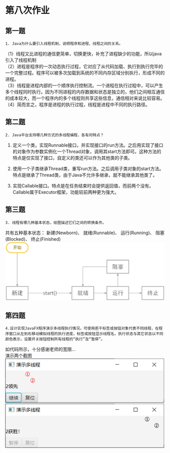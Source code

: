 # 第八次作业

## 第一题

    1. Java为什么要引入线程机制，说明程序和进程、线程之间的关系。

（1）线程又比进程的通信更简单，切换更快，补充了进程缺少的功能，所以java引入了线程机制  
（2）进程是程序的一次动态执行过程，它对应了从代码加载、执行到执行完毕的一个完整过程。程序可以被多次加载到系统的不同内存区域分别执行，形成不同的进程。  
（3）线程是进程内部的一个顺序执行控制流。一个进程在执行过程中，可以产生多个线程同时执行。因为不同进程的内存数据和状态是独立的，他们之间相互通信的成本较大，而一个程序内的多个线程则共享这些信息，通信相对来说比较容易。  
（4）简而言之，程序是进程的执行过程，线程是进程中不同的执行路径。

## 第二题

    2. Java平台支持哪几种方式的多线程编程，各有何特点？

1. 定义一个类，实现Runnable接口，并实现接口的run方法。之后用实现了接口的对象作为参数实例化一个Thread对象，调用其start方法即可。这种方法的特点是仅实现了接口，自定义的类还可以作为其他类的子类。

2. 使用一个子类继承Thread类，重写run方法。之后调用子类对象的start方法。特点是继承了Thread类，由于Java不允许多继承，就不能继承其他类了。

3. 实现Callable接口。特点是在任务结束时会提供返回值，而前两个没有。Callable属于Executor框架，功能较前两种更为强大。

## 第三题

    3. 线程有哪几种基本状态，绘图描述它们之间的转换条件。

共有五种基本状态：
新建(Newborn)、
就绪(Runnable)、
运行(Running)、
阻塞(Blocked)、
终止(Finished)  
![如图所示](线程状态.jpg)

## 第四题

    4.设计实现JavaFX程序演示多线程执行情况。可使用若干标签或按钮对象代表不同线程，在程序窗口从左到右移动模拟线程的执行进度，标签或按钮显示线程名，执行状态与其它状态以不同颜色表示，设置开关按钮控制所有线程的“执行”及“暂停”。

如代码所示，十分感谢老师的宽限...  
演示两个截图  
![如图所示](1.png)  
![如图所示](2.png)
